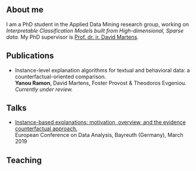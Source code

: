 ## About me

I am a PhD student in the Applied Data Mining research group, working on *Interpretable Classification Models built from High-dimensional, Sparse data*. My PhD supervisor is [Prof. dr. ir. David Martens](https://www.uantwerpen.be/nl/personeel/david-martens/).  

## Publications

* Instance-level explanation algorithms for textual and behavioral data: a counterfactual-oriented comparison. <br/> **Yanou Ramon**, David Martens, Foster Provost & Theodoros Evgeniou. <br/> *Currently under review.*


## Talks

* [Instance-based explanations: motivation, overview, and the evidence counterfactual approach.](https://github.com/yramon/yramon.github.io/blob/master/ECDA_presentation_Bayreuth_YanouRamon.pdf) <br/> European Conference on Data Analysis, Bayreuth (Germany), March 2019

## Teaching


